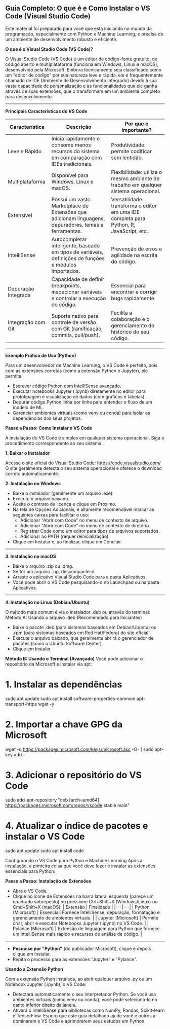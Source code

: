 ## Guia Completo: O que é e Como Instalar o VS Code (Visual Studio Code)

Este material foi preparado para você que está iniciando no mundo da programação, especialmente com Python e Machine Learning, e precisa de um ambiente de desenvolvimento robusto e eficiente.

 **O que é o Visual Studio Code (VS Code)?**

O Visual Studio Code (VS Code) é um editor de código-fonte gratuito, de código aberto e multiplataforma (funciona em Windows, Linux e macOS), desenvolvido pela Microsoft.
Embora tecnicamente seja classificado como um "editor de código" por sua natureza leve e rápida, ele é frequentemente chamado de IDE (Ambiente de Desenvolvimento Integrado) devido à sua vasta capacidade de personalização e às funcionalidades que ele ganha através de suas extensões, que o transformam em um ambiente completo para desenvolvimento.

---


 **Principais Características do VS Code**
 
| Característica | Descrição | Por que é importante? |
|---|---|---|
| Leve e Rápido | Inicia rapidamente e consome menos recursos do sistema em comparação com IDEs tradicionais. | Produtividade: permite codificar sem lentidão. |
| Multiplataforma | Disponível para Windows, Linux e macOS. | Flexibilidade: utilize o mesmo ambiente de trabalho em qualquer sistema operacional. |
| Extensível | Possui um vasto Marketplace de Extensões que adicionam linguagens, depuradores, temas e ferramentas. | Versatilidade: transforma o editor em uma IDE completa para Python, R, JavaScript, etc. |
| IntelliSense | Autocompletar inteligente, baseado em tipos de variáveis, definições de funções e módulos importados. | Prevenção de erros e agilidade na escrita do código. |
| Depuração Integrada | Capacidade de definir breakpoints, inspecionar variáveis e controlar a execução do código. | Essencial para encontrar e corrigir bugs rapidamente. |
| Integração com Git | Suporte nativo para controle de versão com Git (ramificação, commits, pull/push). | Facilita a colaboração e o gerenciamento do histórico do seu código. |

---

 **Exemplo Prático de Uso (Python)**

Para um desenvolvedor de Machine Learning, o VS Code é perfeito, pois com as extensões corretas (como a extensão Python e Jupyter), ele permite:
 * Escrever código Python com IntelliSense avançado.
 * Executar notebooks Jupyter (.ipynb) diretamente no editor para prototipagem e visualização de dados (com gráficos e tabelas).
 * Depurar código Python linha por linha para entender o fluxo de um modelo de ML.
 * Gerenciar ambientes virtuais (como venv ou conda) para isolar as dependências dos seus projetos.


 **Passo a Passo: Como Instalar o VS Code**

A instalação do VS Code é simples em qualquer sistema operacional. Siga o procedimento correspondente ao seu sistema.

**1. Baixar o Instalador**

Acesse o site oficial do Visual Studio Code: https://code.visualstudio.com/
O site geralmente detecta o seu sistema operacional e oferece o download correto automaticamente.

 **2. Instalação no Windows**
 
 * Baixe o instalador (geralmente um arquivo .exe).
 * Execute o arquivo baixado.
 * Aceite o contrato de licença e clique em Próximo.
 * Na tela de Opções Adicionais, é altamente recomendável marcar as seguintes caixas para facilitar o uso:
   * Adicionar "Abrir com Code" no menu de contexto de arquivo.
   * Adicionar "Abrir com Code" no menu de contexto de diretório.
   * Registrar Code como um editor para tipos de arquivos suportados.
   * Adicionar ao PATH (requer reinicialização).
 * Clique em Instalar e, ao finalizar, clique em Concluir.

---

**3. Instalação no macOS**

 * Baixe o arquivo .zip ou .dmg.
 * Se for um arquivo .zip, descompacte-o.
 * Arraste o aplicativo Visual Studio Code para a pasta Aplicativos.
 * Você pode abrir o VS Code pesquisando-o no Launchpad ou na pasta Aplicativos.

---

**4. Instalação no Linux (Debian/Ubuntu)**

O método mais comum é via o instalador .deb ou através do terminal:
Método A: Usando o arquivo .deb (Recomendado para Iniciantes)
 * Baixe o pacote .deb (para sistemas baseados em Debian/Ubuntu) ou .rpm (para sistemas baseados em Red Hat/Fedora) do site oficial.
 * Execute o arquivo baixado, que geralmente abrirá o gerenciador de pacotes (como o Ubuntu Software Center).
 * Clique em Instalar.

**Método B: Usando o Terminal (Avançado)**
Você pode adicionar o repositório da Microsoft e instalar via apt:
# 1. Instalar as dependências
sudo apt update
sudo apt install software-properties-common apt-transport-https wget -y

# 2. Importar a chave GPG da Microsoft
wget -q https://packages.microsoft.com/keys/microsoft.asc -O- | sudo apt-key add -

# 3. Adicionar o repositório do VS Code
sudo add-apt-repository "deb [arch=amd64] https://packages.microsoft.com/repos/vscode stable main"

# 4. Atualizar o índice de pacotes e instalar o VS Code
sudo apt update
sudo apt install code

 Configurando o VS Code para Python e Machine Learning
Após a instalação, a primeira coisa que você deve fazer é instalar as extensões essenciais para Python:

**Passo a Passo: Instalação de Extensões**

 * Abra o VS Code.
 * Clique no ícone de Extensões na barra lateral esquerda (parece um quadrado sobreposto) ou pressione Ctrl+Shift+X (Windows/Linux) ou Cmd+Shift+X (macOS).
| Extensão | Finalidade |
|---|---|
| Python (Microsoft) | Essencial! Fornece IntelliSense, depuração, formatação e gerenciamento de ambientes virtuais. |
| Jupyter (Microsoft) | Permite criar, abrir e executar Notebooks Jupyter (.ipynb) no VS Code. |
| Pylance (Microsoft) | Extensão de linguagem para Python que fornece um IntelliSense mais rápido e recursos de análise de código. |
 
 ---
 
 * **Pesquise por "Python"** (do publicador Microsoft), clique e depois clique em Instalar.
 * Repita o processo para as extensões "Jupyter" e "Pylance".

**Usando a Extensão Python**

Com a extensão Python instalada, ao abrir qualquer arquivo .py ou um Notebook Jupyter (.ipynb), o VS Code:
 * Detectará automaticamente o seu interpretador Python. Se você usa ambientes virtuais (como venv ou conda), você pode selecioná-lo no canto inferior direito da janela.
 * Ativará o IntelliSense para bibliotecas como NumPy, Pandas, Scikit-learn e TensorFlow.
Espero que este guia detalhado ajude você e outros a dominarem o VS Code e aprimorarem seus estudos em Python.





